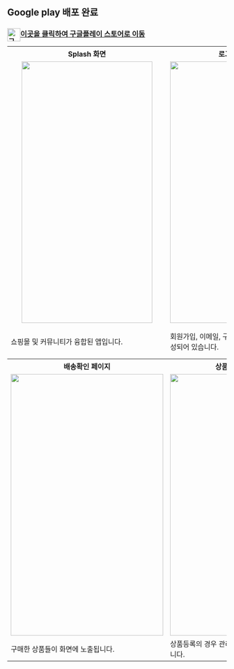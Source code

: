 
## Google play 배포 완료
### <img src="https://github.com/AnMyungwoo94/BeautyIdea_Shopping_App/assets/126849689/d0ba6eb9-f5c2-4839-ad30-6f8bf65c7452" alt="구글 플레이 이미지" width="30" height="30" style="float:left"> [이곳을 클릭하여 구글플레이 스토어로 이동](https://play.google.com/store/apps/details?id=com.myungwoo.shoppingmall_app)

<table>
  <tr>
    <th style="text-align:center;"><b> Splash 화면 </b></th>
    <th style="text-align:center;"><b> 로그인 화면 </b></th>
    <th style="text-align:center;"><b> 상품 상세페이지 및 장바구니</b></th>
    <th style="text-align:center;"><b> 상품 구매페이지</b></th>
  </tr>
  <tr>
    <td style="text-align:center;"><img src="https://github.com/AnMyungwoo94/BeautyIdea_Shopping_App/assets/126849689/6849d8c0-eccf-419a-8e78-1c405862d99f.gif" width="300" height="600"></td>
    <td style="text-align:center;"><img src="https://github.com/AnMyungwoo94/BeautyIdea_Shopping_App/assets/126849689/88991672-d863-4c0b-b1f2-ca475180d876.gif" width="300" height="600"></td>
    <td style="text-align:center;"><img src="https://github.com/AnMyungwoo94/BeautyIdea_Shopping_App/assets/126849689/196cc50e-104e-4994-847c-cb2504ac009d.gif" width="350" height="600"></td>
    <td style="text-align:center;"><img src="https://github.com/AnMyungwoo94/BeautyIdea_Shopping_App/assets/126849689/1db193d7-8d5c-4969-a33b-c1f7631da5ff.gif" width="350" height="600"></td>
  </tr>
  <tr>
    <td>쇼핑몰 및 커뮤니티가 융합된 앱입니다.</td>
    <td>회원가입, 이메일, 구글, 카카오 로그인으로 구성되어 있습니다.</td>
    <td>shop fragment메인 화면, 제품 상세페이지, 장바구니 화면입니다..</td>
    <td>상품 상세페이지에서 구매하기 버튼을 누를경우 장바구니에 있는 상품들도 같이 노출됩니다. 배송정보 미입력, 구매동의 미체크시 결제하기가 되지 않습니다.
</td>
  </tr>
  <tr>
    <th style="text-align:center;"><b>배송확인 페이지 </b></th>
    <th style="text-align:center;"><b>상품 등록화면</b></th>
    <th style="text-align:center;"><b>뷰티팁 화면</b></th>
    <th style="text-align:center;"><b>커뮤니티 화면</b></th>
  </tr>
  <tr>
    <td style="text-align:center;"><img src="https://github.com/AnMyungwoo94/BeautyIdea_Shopping_App/assets/126849689/829f9bec-a1bb-448f-88c7-a659b7647a9c.gif" width="350" height="600"></td>
    <td style="text-align:center;"><img src="https://github.com/AnMyungwoo94/BeautyIdea_Shopping_App/assets/126849689/8ad7a304-43cd-4466-800e-b352de9d8e4e.gif" width="300" height="600"></td>
    <td style="text-align:center;"><img src="https://github.com/AnMyungwoo94/BeautyIdea_Shopping_App/assets/126849689/914e140d-359f-4781-8ead-89ac5499185a.gif" width="300" height="600"></td>
    <td style="text-align:center;"><img src="https://github.com/AnMyungwoo94/BeautyIdea_Shopping_App/assets/126849689/41f7f570-0ff4-492f-a88c-a82444316502.gif" width="300" height="600"></td>
  </tr>
  <tr>
    <td>구매한 상품들이 화면에 노출됩니다. </td>
    <td>상품등록의 경우 관리자 이메일에서만 가능합니다.</td>
    <td>뷰티에 관한 정보들을 볼 수 있고, 북마크가 가능합니다.</td>
    <td>본인이 작성한 글은 노란색으로 확인이 가능하며, 게시글 수정 및 삭제, 댓글이 가능합니다.</td>
  </tr>
</table>
